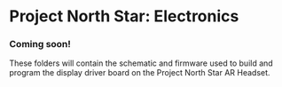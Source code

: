 # Project North Star: Electronics

### Coming soon!

These folders will contain the schematic and firmware used to build and program the display driver board on the Project North Star AR Headset.
